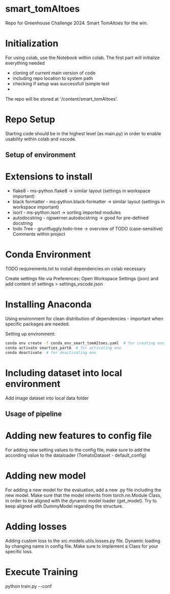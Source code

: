 # smart_tomAItoes
Repo for Greenhouse Challenge 2024. Smart TomAItoes for the win.

# Initialization
For using colab, use the Notebook within colab.
The first part will initialize everything needed
  - cloning of current main version of code
  - including repo location to system path
  - checking if setup was successfull (simple test
  - 
The repo will be stored at '/content/smart_tomAItoes'.

# Repo Setup
Starting code should be in the highest level (as main.py) in order to enable usability within colab and vscode.

## Setup of environment 
# Extensions to install
- flake8 - ms-python.flake8 -> similar layout (settings in workspace important)
- black formatter - ms-python.black-formatter -> similar layout (settings in workspace important)
- isort - ms-python.isort -> sorting imported modules
- autodocstring - njpwerner.autodocstring -> good for pre-defined docstring
- todo Tree - gruntfuggly.todo-tree -> overview of TODO (case-sensitive) Comments within project

# Conda Environment
TODO requirements.txt to install dependencies on colab necessary

Create settings file via Preferences: Open Workspace Settings (json) and add content of settings > settings_vscode.json

# Installing Anaconda
Using environment for clean distribution of dependencies - important when specific packages are needed.

Setting up environment:
```bash
conda env create -f conda_env_smart_tomAItoes.yaml  # for creating env
conda activate smarties_partA  # for activating env
conda deactivate  # for deactivating env
```

# Including dataset into local environment
Add image dataset into local data folder

## Usage of pipeline
# Adding new features to config file
For adding new setting values to the config file, make sure to add the according value to the dataloader (TomatoDataset - default_config)

# Adding new model
For adding a new model for the evaluation, add a new .py file including the new model. Make sure that the model inherits from torch.nn.Module Class, in order to be aligned with the dynamic model loader (get_model). Try to keep aligned with DummyModel regarding the structure.

# Adding losses
Adding custom loss to the src.models.utils.losses.py file. Dynamic loading by changing name in config file. Make sure to implement a Class for your specific loss.

# Execute Training
python train.py <Experimentname> --conf <path to config>